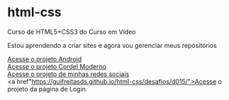 # html-css
 Curso de HTML5+CSS3 do Curso em Vídeo

 Estou aprendendo a criar sites e agora vou gerenciar meus repositórios

 <a href="https://guifreitasds.github.io/html-css/desafios/d010/" >Acesse o projeto Android</a>
 <br>
 <a href="https://guifreitasds.github.io/html-css/desafios/d012/">Acesse o projeto Cordel Moderno</a>
 <br>
 <a href="https://guifreitasds.github.io/html-css/desafios/d014/">Acesse o projeto de minhas redes sociais</a>
 <br>
 <a href"https://guifreitasds.github.io/html-css/desafios/d015/">Acesse o projeto da página de Login</a>
